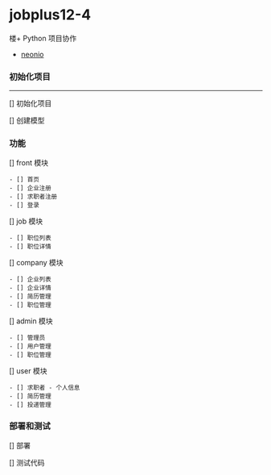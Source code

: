 # jobplus12-4
楼+ Python 项目协作

* [neonio](https://github.com/neonio)

### 初始化项目
---
[] 初始化项目

[] 创建模型
    

### 功能
[] front 模块

    - [] 首页
    - [] 企业注册
    - [] 求职者注册
    - [] 登录

[] job 模块

    - [] 职位列表
    - [] 职位详情

[] company 模块

    - [] 企业列表
    - [] 企业详情
    - [] 简历管理
    - [] 职位管理
    

[] admin 模块

    - [] 管理员
    - [] 用户管理
    - [] 职位管理

[] user 模块

    - [] 求职者 - 个人信息
    - [] 简历管理
    - [] 投递管理
    


### 部署和测试

[] 部署

[] 测试代码
